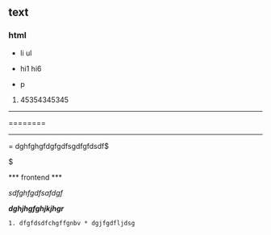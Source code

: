 ## text

### html



* li ul 

* hi1 hi6

* p

1. 45354345345

******** 

========

-------------------

= dghfghgfdgfgdfsgdfgfdsdf$

$$$$$$$$$$$$$$$$$$$$$

*** frontend ***

$$$$

  *sdfghfgdfsafdgf*

  ___dghjhgfghjkjhgr___

```1. dfgfdsdfchgffgnbv * dgjfgdfljdsg```
